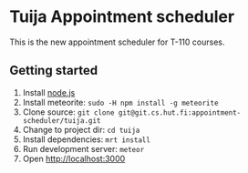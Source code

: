 # Tuija Appointment scheduler

This is the new appointment scheduler for T-110 courses.

## Getting started ##

1. Install [node.js][nodejs]
2. Install meteorite: `sudo -H npm install -g meteorite`
3. Clone source: `git clone git@git.cs.hut.fi:appointment-scheduler/tuija.git`
4. Change to project dir: `cd tuija`
5. Install dependencies: `mrt install`
6. Run development server: `meteor`
7. Open [http://localhost:3000](http://localhost:3000)

[nodejs]: http://nodejs.org
